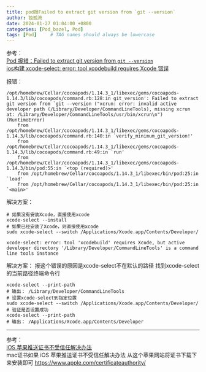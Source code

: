```yaml
---
title: pod报Failed to extract git version from `git --version`
author: 独孤流
date: 2024-01-27 01:04:00 +0800
categories: [Pod_bazel, Pod]
tags: [Pod]     # TAG names should always be lowercase
---
```


参考：\
[Pod 报错：Failed to extract git version from `git --version`](https://blog.csdn.net/CrazyApes/article/details/122553080)\
[ios构建 xcode-select: error: tool xcodebuild requires Xcode 错误](https://blog.csdn.net/zxsean/article/details/106384364)

报错：
```
/opt/homebrew/Cellar/cocoapods/1.14.3_1/libexec/gems/cocoapods-1.14.3/lib/cocoapods/command.rb:128:in git_version': Failed to extract git version from `git --version ("xcrun: error: invalid active developer path (/Library/Developer/CommandLineTools), missing xcrun at: /Library/Developer/CommandLineTools/usr/bin/xcrun\n") (RuntimeError)
	from /opt/homebrew/Cellar/cocoapods/1.14.3_1/libexec/gems/cocoapods-1.14.3/lib/cocoapods/command.rb:140:in `verify_minimum_git_version!'
	from /opt/homebrew/Cellar/cocoapods/1.14.3_1/libexec/gems/cocoapods-1.14.3/lib/cocoapods/command.rb:49:in `run'
	from /opt/homebrew/Cellar/cocoapods/1.14.3_1/libexec/gems/cocoapods-1.14.3/bin/pod:55:in `<top (required)>'
	from /opt/homebrew/Cellar/cocoapods/1.14.3_1/libexec/bin/pod:25:in `load'
	from /opt/homebrew/Cellar/cocoapods/1.14.3_1/libexec/bin/pod:25:in `<main>'
```

解决方案：
```
# 如果没有安装Xcode，直接使用xcode
xcode-select --install
# 如果已经安装了Xcode，则直接使用xcode
sudo xcode-select --switch /Applications/Xcode.app/Contents/Developer/
```


`xcode-select: error: tool 'xcodebuild' requires Xcode, but active developer directory '/Library/Developer/CommandLineTools' is a command line tools instance`

解决方案：
报这个错误的原因是xcode-select不在默认的路径
找到xcode-select的当前路径终端命令行
```
xcode-select --print-path
# 输出： /Library/Developer/CommandLineTools
# 设置xcode-select到指定位置
sudo xcode-select --switch /Applications/Xcode.app/Contents/Developer/ 
# 验证是否设置成功
xcode-select --print-path
# 输出： /Applications/Xcode.app/Contents/Developer
```

----
参考：\
[iOS 苹果推送证书不受信任解决办法](https://www.jianshu.com/p/cea78c9161eb)\
mac证书如果
iOS 苹果推送证书不受信任解决办法
从这个苹果网站将证书下载下来安装即可
https://www.apple.com/certificateauthority/
